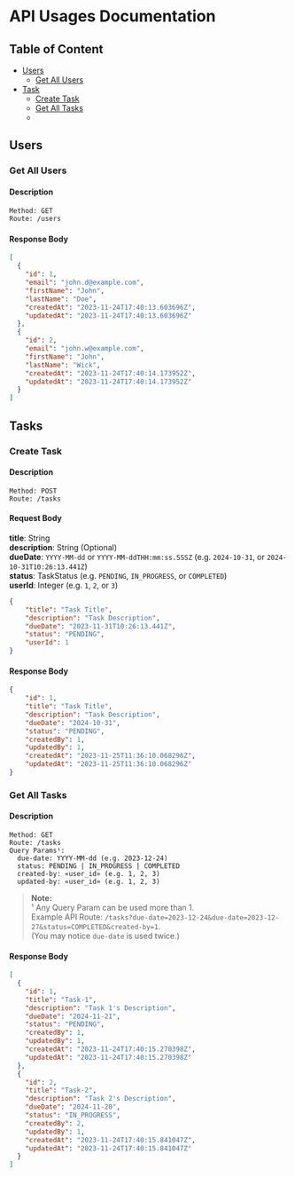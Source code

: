 # API Usages Documentation
## Table of Content
- [Users](#users)
  - [Get All Users](#get-all-users)
- [Task](#tasks)
  - [Create Task](#create-task)
  - [Get All Tasks](#get-all-tasks)
  - 

## Users
### Get All Users
#### Description
```txt
Method: GET
Route: /users
```

#### Response Body
```json
[
  {
    "id": 1,
    "email": "john.d@example.com",
    "firstName": "John",
    "lastName": "Doe",
    "createdAt": "2023-11-24T17:40:13.603696Z",
    "updatedAt": "2023-11-24T17:40:13.603696Z"
  },
  {
    "id": 2,
    "email": "john.w@example.com",
    "firstName": "John",
    "lastName": "Wick",
    "createdAt": "2023-11-24T17:40:14.173952Z",
    "updatedAt": "2023-11-24T17:40:14.173952Z"
  }
]
```

## Tasks
### Create Task
#### Description
```text
Method: POST
Route: /tasks
```
#### Request Body
**title**: String\
**description**: String (Optional)\
**dueDate**: `YYYY-MM-dd` or `YYYY-MM-ddTHH:mm:ss.SSSZ` (e.g. `2024-10-31`, or `2024-10-31T10:26:13.441Z`)\
**status**: TaskStatus (e.g. `PENDING`, `IN_PROGRESS`, or `COMPLETED`)\
**userId**: Integer (e.g. `1`, `2`, or `3`)
```json
{
    "title": "Task Title",
    "description": "Task Description",
    "dueDate": "2023-11-31T10:26:13.441Z",
    "status": "PENDING",
    "userId": 1
}
```

#### Response Body
```json
{
    "id": 1,
    "title": "Task Title",
    "description": "Task Description",
    "dueDate": "2024-10-31",
    "status": "PENDING",
    "createdBy": 1,
    "updatedBy": 1,
    "createdAt": "2023-11-25T11:36:10.068296Z",
    "updatedAt": "2023-11-25T11:36:10.068296Z"
}
```

### Get All Tasks
#### Description
```text
Method: GET
Route: /tasks
Query Params¹:
  due-date: YYYY-MM-dd (e.g. 2023-12-24)
  status: PENDING | IN_PROGRESS | COMPLETED
  created-by: «user_id» (e.g. 1, 2, 3)
  updated-by: «user_id» (e.g. 1, 2, 3)  
```

> **Note:**\
> ¹ Any Query Param can be used more than 1.\
> Example API Route: `/tasks?due-date=2023-12-24&due-date=2023-12-27&status=COMPLETED&created-by=1`.\
> (You may notice `due-date` is used twice.)


#### Response Body
```json
[
  {
    "id": 1,
    "title": "Task-1",
    "description": "Task 1's Description",
    "dueDate": "2024-11-21",
    "status": "PENDING",
    "createdBy": 1,
    "updatedBy": 1,
    "createdAt": "2023-11-24T17:40:15.270398Z",
    "updatedAt": "2023-11-24T17:40:15.270398Z"
  },
  {
    "id": 2,
    "title": "Task-2",
    "description": "Task 2's Description",
    "dueDate": "2024-11-20",
    "status": "IN_PROGRESS",
    "createdBy": 2,
    "updatedBy": 1,
    "createdAt": "2023-11-24T17:40:15.841047Z",
    "updatedAt": "2023-11-24T17:40:15.841047Z"
  }
]
```
